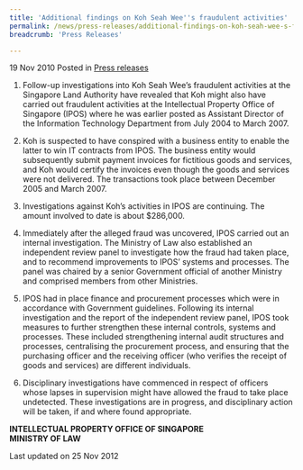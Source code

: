```yaml
---
title: 'Additional findings on Koh Seah Wee''s fraudulent activities'
permalink: /news/press-releases/additional-findings-on-koh-seah-wee-s-fraudulent-activities/
breadcrumb: 'Press Releases'

---
```



19 Nov 2010 Posted in [Press releases](/news/press-releases/)

1. Follow-up investigations into Koh Seah Wee’s fraudulent activities at the Singapore Land Authority have revealed that Koh might also have carried out fraudulent activities at the Intellectual Property Office of Singapore (IPOS) where he was earlier posted as Assistant Director of the Information Technology Department from July 2004 to March 2007.

2. Koh is suspected to have conspired with a business entity to enable the latter to win IT contracts from IPOS.   The business entity would subsequently submit payment invoices for fictitious goods and services, and Koh would certify the invoices even though the goods and services were not delivered.  The transactions took place between December 2005 and March 2007. 

3. Investigations against Koh’s activities in IPOS are continuing.  The amount involved to date is about $286,000.

4. Immediately after the alleged fraud was uncovered, IPOS carried out an internal investigation. The Ministry of Law also established an independent review panel to investigate how the fraud had taken place, and to recommend improvements to IPOS’ systems and processes.  The panel was chaired by a senior Government official of another Ministry and comprised members from other Ministries.  

5. IPOS had in place finance and procurement processes which were in accordance with Government guidelines.  Following its internal investigation and the report of the independent review panel, IPOS took measures to further strengthen these internal controls, systems and processes.  These included strengthening internal audit structures and processes, centralising the procurement process, and ensuring that the purchasing officer and the receiving officer (who verifies the receipt of goods and services) are different individuals.    

6. Disciplinary investigations have commenced in respect of officers whose lapses in supervision might have allowed the fraud to take place undetected.  These investigations are in progress, and disciplinary action will be taken, if and where found appropriate.

**INTELLECTUAL PROPERTY OFFICE OF SINGAPORE**  
**MINISTRY OF LAW**


<p class="right-side-updated">Last updated on 25 Nov 2012</p>


